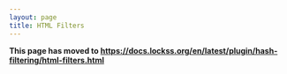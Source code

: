 ```yaml
---
layout: page
title: HTML Filters
---
```


**This page has moved to <https://docs.lockss.org/en/latest/plugin/hash-filtering/html-filters.html>**
